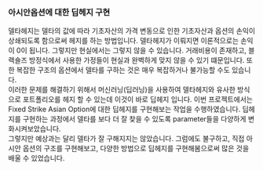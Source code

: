 ### 아시안옵션에 대한 딥헤지 구현
델타헤지는 델타의 값에 따라 기초자산의 가격 변동으로 인한 기초자산과 옵션의 손익이 상쇄되도록 함으로써 헤지를 하는 방법입니다.
델타헤지가 이뤄지면 이론적으로는 손익이 0이 됩니다. 그렇지만 현실에서는 그렇지 않을 수 있습니다. 거래비용이 존재하고,
블랙숄즈 방정식에서 사용한 가정들이 현실과 완벽하게 맞지 않을 수 있기 떄문입니다. 또한 복잡한 구조의 옵션에서 델타를 구하는 것은 매우 복잡하거나 불가능할 수도 있습니다.  
이러한 문제를 해결하기 위해서 머신러닝(딥러닝)을 사용하여 델타헤지와 유사한 방식으로 포트폴리오를 헤지 할 수 있는데 이것이 바로 딥헤지 입니다.
이번 프로젝트에서는 Fixed Strike Asian Option에 대한 딥헤지를 구현해보는 작업을 수행하였습니다. 딥헤지를 구현하는 과정에서 델타를 보다 더 잘 찾을 수 있도록
parameter들을 다양하게 변화시켜보았습니다.  
그렇지만 예상과는 달리 델타가 잘 구해지지는 않았습니다. 그럼에도 불구하고, 직접 아시안 옵션의 구조를 구현해보고,
다양한 방법으로 딥헤지를 구현해봄으로써 많은 것을 배울 수 있었습니다.

